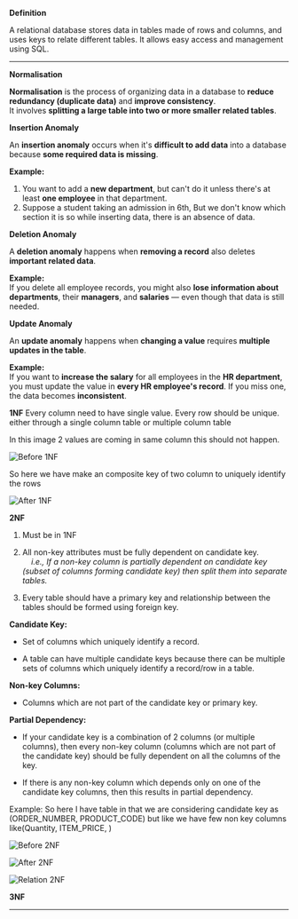 **Definition**

A relational database stores data in tables made of rows and columns, and uses keys to relate different tables. It allows easy access and management using SQL.

-------------

**Normalisation**

**Normalisation** is the process of organizing data in a database to **reduce redundancy (duplicate data)** and **improve consistency**.  
It involves **splitting a large table into two or more smaller related tables**.

 **Insertion Anomaly**

An **insertion anomaly** occurs when it's **difficult to add data** into a database because **some required data is missing**.

**Example:**  
1. You want to add a **new department**, but can't do it unless there's at least **one employee** in that department.
2. Suppose a student taking an admission in 6th, But we don't know which section it is so while inserting data, there is an absence of data. 

**Deletion Anomaly**

A **deletion anomaly** happens when **removing a record** also deletes **important related data**.

**Example:**  
If you delete all employee records, you might also **lose information about departments**, their **managers**, and **salaries** — even though that data is still needed.

**Update Anomaly**

An **update anomaly** happens when **changing a value** requires **multiple updates in the table**.

**Example:**  
If you want to **increase the salary** for all employees in the **HR department**, you must update the value in **every HR employee's record**. If you miss one, the data becomes **inconsistent**.

**1NF**
Every column need to have single value.
Every row should be unique. either through a single column table or multiple column table

In this image 2 values are coming in same column this should not happen.

![Before 1NF](images/before-1nf.png)

So here we have make an composite key of two column to uniquely identify the rows

![After 1NF](images/after-1nf.png)

**2NF**

1. Must be in 1NF
    
2. All non-key attributes must be fully dependent on candidate key.  
        _i.e., If a non-key column is partially dependent on candidate key (subset of columns forming candidate key) then split them into separate tables._
    
3. Every table should have a primary key and relationship between the tables should be formed using foreign key.

**Candidate Key:**

- Set of columns which uniquely identify a record.
    
- A table can have multiple candidate keys because there can be multiple sets of columns which uniquely identify a record/row in a table.

**Non-key Columns:**

- Columns which are not part of the candidate key or primary key.

**Partial Dependency:**

- If your candidate key is a combination of 2 columns (or multiple columns), then every non-key column (columns which are not part of the candidate key) should be fully dependent on all the columns of the key.
    
- If there is any non-key column which depends only on one of the candidate key columns, then this results in partial dependency.

Example:
So here I have table in that we are considering candidate key as (ORDER_NUMBER, PRODUCT_CODE) but like we have few non key columns like(Quantity, ITEM_PRICE, )

![Before 2NF](images/before-2nf.png)

![After 2NF](images/after-2nf.png)

![Relation 2NF](images/relation-2nf.png)


**3NF**




-------------




